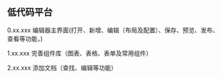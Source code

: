## 低代码平台

0.xx.xxx 编辑器主界面(打开、新增、编辑（布局及配置）、保存、预览、发布、查看等功能，)

1.xx.xxx 完善组件库（图表、表格、表单及常用组件）

2.xx.xxx 添加文档（查找、编辑等功能）